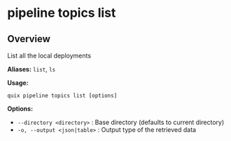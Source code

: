 # pipeline topics list

## Overview

List all the local deployments

**Aliases:** `list`, `ls`

**Usage:**

```
quix pipeline topics list [options]
```

**Options:**

- `--directory <directory>` : Base directory (defaults to current directory)
- `-o, --output <json|table>` : Output type of the retrieved data

